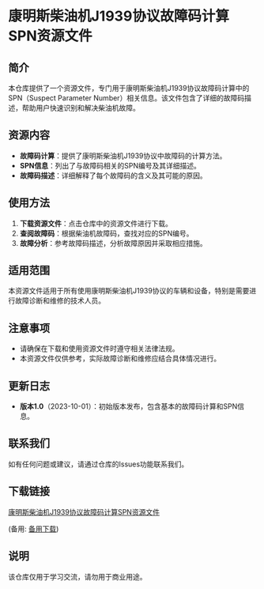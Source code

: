 # 康明斯柴油机J1939协议故障码计算SPN资源文件

## 简介

本仓库提供了一个资源文件，专门用于康明斯柴油机J1939协议故障码计算中的SPN（Suspect Parameter Number）相关信息。该文件包含了详细的故障码描述，帮助用户快速识别和解决柴油机故障。

## 资源内容

- **故障码计算**：提供了康明斯柴油机J1939协议中故障码的计算方法。
- **SPN信息**：列出了与故障码相关的SPN编号及其详细描述。
- **故障码描述**：详细解释了每个故障码的含义及其可能的原因。

## 使用方法

1. **下载资源文件**：点击仓库中的资源文件进行下载。
2. **查阅故障码**：根据柴油机故障码，查找对应的SPN编号。
3. **故障分析**：参考故障码描述，分析故障原因并采取相应措施。

## 适用范围

本资源文件适用于所有使用康明斯柴油机J1939协议的车辆和设备，特别是需要进行故障诊断和维修的技术人员。

## 注意事项

- 请确保在下载和使用资源文件时遵守相关法律法规。
- 本资源文件仅供参考，实际故障诊断和维修应结合具体情况进行。

## 更新日志

- **版本1.0**（2023-10-01）：初始版本发布，包含基本的故障码计算和SPN信息。

## 联系我们

如有任何问题或建议，请通过仓库的Issues功能联系我们。

## 下载链接
[康明斯柴油机J1939协议故障码计算SPN资源文件](https://pan.quark.cn/s/74e8ab108d34) 

(备用: [备用下载](https://pan.baidu.com/s/15UzVTJB1obaE40LaRfd6IQ?pwd=1234))

## 说明

该仓库仅用于学习交流，请勿用于商业用途。
